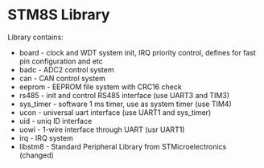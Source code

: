 STM8S Library
============

Library contains:
* board - clock and WDT system init, IRQ priority control, defines for fast pin configuration and etc
* badc - ADC2 control system
* can - CAN control system
* eeprom - EEPROM file system with CRC16 check
* rs485 - init and control RS485 interface (use UART3 and TIM3)
* sys_timer - software 1 ms timer, use as system timer (use TIM4)
* ucon - universal uart interface (use UART1 and sys_timer)
* uid - uniq ID interface
* uowi - 1-wire interface through UART (usr UART1)
* irq - IRQ system
* libstm8 - Standard Peripheral Library from STMicroelectronics (changed)
